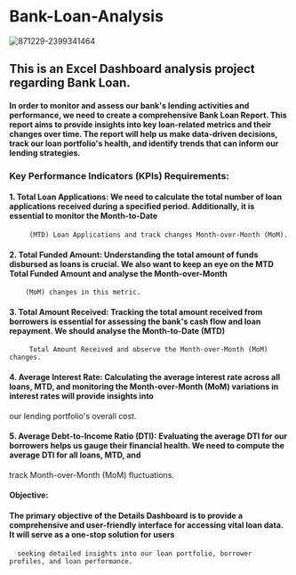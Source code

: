 # Bank-Loan-Analysis
![871229-2399341464](https://github.com/user-attachments/assets/6facee7d-9d97-4c28-be4b-b10cdfb9ca0f)

 ## This is an Excel Dashboard analysis project regarding  Bank Loan.

#### In order to monitor and assess our bank's lending activities and performance, we need to create a comprehensive Bank Loan Report. This report aims to provide insights into key loan-related metrics and their changes over time. The report will help us make data-driven decisions, track our loan portfolio's health, and identify trends that can inform our lending strategies.

### **Key Performance Indicators (KPIs) Requirements:**

#### 1.	Total Loan Applications: We need to calculate the total number of loan applications received during a specified period. Additionally, it is essential to monitor the Month-to-Date 
         (MTD) Loan Applications and track changes Month-over-Month (MoM).

#### 2.	Total Funded Amount: Understanding the total amount of funds disbursed as loans is crucial. We also want to keep an eye on the MTD Total Funded Amount and analyse the Month-over-Month 
        (MoM) changes in this metric.
	
#### 3.	Total Amount Received: Tracking the total amount received from borrowers is essential for assessing the bank's cash flow and loan repayment. We should analyse the Month-to-Date (MTD) 
         Total Amount Received and observe the Month-over-Month (MoM) changes.
	
#### 4.	Average Interest Rate: Calculating the average interest rate across all loans, MTD, and monitoring the Month-over-Month (MoM) variations in interest rates will provide insights into 
our lending portfolio's overall cost.
   
#### 5.	Average Debt-to-Income Ratio (DTI): Evaluating the average DTI for our borrowers helps us gauge their financial health. We need to compute the average DTI for all loans, MTD, and 
track Month-over-Month (MoM) fluctuations.

#### **Objective:**
#### The primary objective of the Details Dashboard is to provide a comprehensive and user-friendly interface for accessing vital loan data. It will serve as a one-stop solution for users 
      seeking detailed insights into our loan portfolio, borrower profiles, and loan performance.
